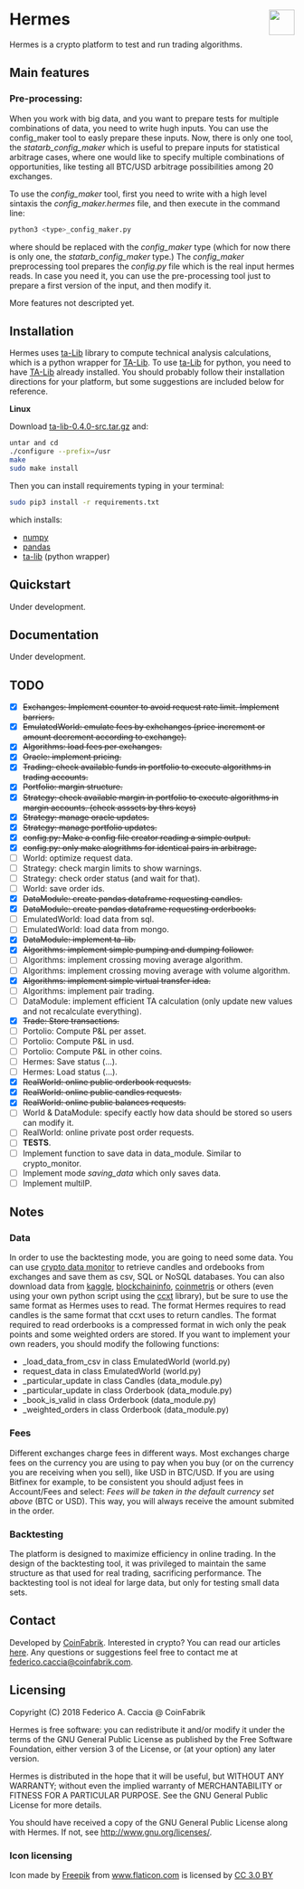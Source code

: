 # Hermes <img align="right" width="45" height="45" src="img/hermes.png">
Hermes is a crypto platform to test and run trading algorithms.

## Main features

### Pre-processing: 

When you work with big data, and you want to prepare tests for multiple combinations of data, you need to write hugh inputs. You can use the config_maker tool to easly prepare these inputs. Now, there is only one tool, the *statarb_config_maker* which is useful to prepare inputs for statistical arbitrage cases, where one would like to specify multiple combinations of opportunities, like testing all BTC/USD arbitrage possibilities among 20 exchanges.

To use the *config_maker* tool, first you need to write with a high level sintaxis the *config_maker.hermes* file, and then execute in the command line:
```bash
python3 <type>_config_maker.py
```
where <type> should be replaced with the *config_maker* type (which for now there is only one, the *statarb_config_maker* type.)
The *config_maker* preprocessing tool prepares the *config.py* file which is the real input hermes reads. In case you need it, you can use the pre-processing tool just to prepare a first version of the input, and then modify it.

More features not descripted yet.

## Installation
Hermes uses [ta-Lib](https://github.com/mrjbq7/ta-lib) library to compute technical analysis calculations, which is a python wrapper for [TA-Lib](http://ta-lib.org/). To use [ta-Lib](https://github.com/mrjbq7/ta-lib) for python, you need to have [TA-Lib](http://ta-lib.org/) already installed. You should probably follow their installation directions for your platform, but some suggestions are included below for reference.

**Linux**

Download [ta-lib-0.4.0-src.tar.gz](http://prdownloads.sourceforge.net/ta-lib/ta-lib-0.4.0-src.tar.gz) and:

```bash
untar and cd
./configure --prefix=/usr
make
sudo make install
```
Then you can install requirements typing in your terminal:
```bash
sudo pip3 install -r requirements.txt
```
which installs:
- [numpy](http://www.numpy.org/)
- [pandas](https://pandas.pydata.org/)
- [ta-lib](https://github.com/mrjbq7/ta-lib) (python wrapper)

## Quickstart
Under development.

## Documentation
Under development.

## TODO

- [X] ~~Exchanges: Implement counter to avoid request rate limit. Implement barriers.~~
- [x] ~~EmulatedWorld: emulate fees by exhchanges (price increment or amount decrement according to exchange).~~
- [x] ~~Algorithms: load fees per exchanges.~~
- [x] ~~Oracle: implement pricing.~~
- [x] ~~Trading: check available funds in portfolio to execute algorithms in trading accounts.~~
- [x] ~~Portfolio: margin structure.~~
- [x] ~~Strategy: check available margin in portfolio to execute algorithms in margin accounts. (check asssets by thrs keys)~~
- [x] ~~Strategy: manage oracle updates.~~
- [x] ~~Strategy: manage portfolio updates.~~
- [x] ~~config.py: Make a config file creator reading a simple output.~~
- [x] ~~config.py: only make alogrithms for identical pairs in arbitrage.~~
- [ ] World: optimize request data.
- [ ] Strategy: check margin limits to show warnings.
- [ ] Strategy: check order status (and wait for that).
- [ ] World: save order ids.
- [x] ~~DataModule: create pandas dataframe requesting candles.~~
- [x] ~~DataModule: create pandas dataframe requesting orderbooks.~~
- [ ] EmulatedWorld: load data from sql.
- [ ] EmulatedWorld: load data from mongo.
- [x] ~~DataModule: implement ta-lib.~~
- [x] ~~Algorithms: implement simple pumping and dumping follower.~~
- [ ] Algorithms: implement crossing moving average algorithm.
- [ ] Algorithms: implement crossing moving average with volume algorithm.
- [x] ~~Algorithms: implement simple virtual transfer idea.~~
- [ ] Algorithms: implement pair trading.
- [ ] DataModule: implement efficient TA calculation (only update new values and not recalculate everything).
- [x] ~~Trade: Store transactions.~~
- [ ] Portolio: Compute P&L per asset.
- [ ] Portolio: Compute P&L in usd.
- [ ] Portolio: Compute P&L in other coins.
- [ ] Hermes: Save status (...).
- [ ] Hermes: Load status (...).
- [x] ~~RealWorld: online public orderbook requests.~~
- [x] ~~RealWorld: online public candles requests.~~
- [x] ~~RealWorld: online public balances requests.~~
- [ ] World & DataModule: specify eactly how data should be stored so users can modify it.
- [ ] RealWorld: online private post order requests.
- [ ] **TESTS**.
- [ ] Implement function to save data in data_module. Similar to crypto_monitor.
- [ ] Implement mode *saving_data* which only saves data.
- [ ] Implement multiIP.

## Notes

### Data
In order to use the backtesting mode, you are going to need some data. You can use [crypto data monitor](https://github.com/fedecaccia/crypto_data_monitor) to retrieve candles and ordebooks from exchanges and save them as csv, SQL or NoSQL databases. You can also download data from [kaggle](https://www.kaggle.com), [blockchaininfo](https://www.blockchain.com/), [coinmetris](https://coinmetrics.io/) or others (even using your own python script using the [ccxt](https://www.github.com/ccxt/ccxt) library), but be sure to use the same format as Hermes uses to read. The format Hermes requires to read candles is the same format that ccxt uses to return candles. The format required to read orderbooks is a compressed format in wich only the peak points and some weighted orders are stored. If you want to implement your own readers, you should modify the following functions:
- _load_data_from_csv in class EmulatedWorld (world.py)
- request_data in class EmulatedWorld (world.py)
- _particular_update in class Candles (data_module.py)
- _particular_update in class Orderbook (data_module.py)
- _book_is_valid in class Orderbook (data_module.py)
- _weighted_orders in class Orderbook (data_module.py)

### Fees
Different exchanges charge fees in different ways.
Most exchanges charge fees on the currency you are using to pay when you buy (or  on the currency you are receiving when you sell), like USD in BTC/USD.
If you are using Bitfinex for example, to be consistent you should adjust fees in Account/Fees and select: *Fees will be taken in the default currency set above* (BTC or USD).
This way, you will always receive the amount submited in the order.

### Backtesting
The platform is designed to maximize efficiency in online trading.
In the design of the backtesting tool, it was privileged to maintain the same structure as that used for real trading, sacrificing performance. The backtesting tool is not ideal for large data, but only for testing small data sets.

## Contact
Developed by [CoinFabrik](https://www.coinfabrik.com/). 
Interested in crypto? You can read our articles [here](https://blog.coinfabrik.com/).
Any questions or suggestions feel free to contact me at federico.caccia@coinfabrik.com.

## Licensing
Copyright (C) 2018 Federico A. Caccia @ CoinFabrik

Hermes is free software: you can redistribute it and/or modify it under the terms of the GNU General Public License as published by the Free Software Foundation, either version 3 of the License, or (at your option) any later version.

Hermes is distributed in the hope that it will be useful, but WITHOUT ANY WARRANTY; without even the implied warranty of MERCHANTABILITY or FITNESS FOR A PARTICULAR PURPOSE.  See the GNU General Public License for more details.

You should have received a copy of the GNU General Public License along with Hermes.  If not, see <http://www.gnu.org/licenses/>.

### Icon licensing
<div>Icon made by <a href="http://www.freepik.com" title="Freepik">Freepik</a> from <a href="https://www.flaticon.com/" title="Flaticon">www.flaticon.com</a> is licensed by <a href="http://creativecommons.org/licenses/by/3.0/" title="Creative Commons BY 3.0" target="_blank">CC 3.0 BY</a></div>
